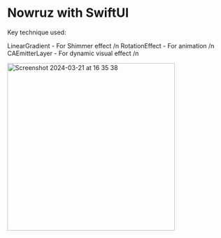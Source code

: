 # Nowruz with SwiftUI

Key technique used:

LinearGradient - For Shimmer effect /n
RotationEffect - For animation /n
CAEmitterLayer - For dynamic visual effect /n


<img width="383" alt="Screenshot 2024-03-21 at 16 35 38" src="https://github.com/faluhe/Nowruz/assets/18241760/8892c04e-d546-4fd2-8d47-fa3e0ca6a126">
